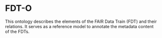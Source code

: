 # FDT-O
This ontology describes the elements of the FAIR Data Train (FDT) and their relations. It serves as a reference model to annotate the metadata content of the FDTs.
